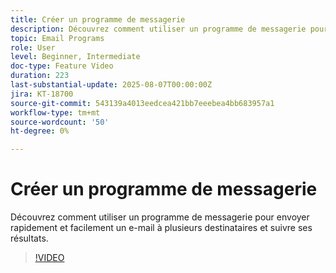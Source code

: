```yaml
---
title: Créer un programme de messagerie
description: Découvrez comment utiliser un programme de messagerie pour envoyer rapidement et facilement un e-mail à plusieurs destinataires et suivre ses résultats.
topic: Email Programs
role: User
level: Beginner, Intermediate
doc-type: Feature Video
duration: 223
last-substantial-update: 2025-08-07T00:00:00Z
jira: KT-18700
source-git-commit: 543139a4013eedcea421bb7eeebea4bb683957a1
workflow-type: tm+mt
source-wordcount: '50'
ht-degree: 0%

---
```



# Créer un programme de messagerie

Découvrez comment utiliser un programme de messagerie pour envoyer rapidement et facilement un e-mail à plusieurs destinataires et suivre ses résultats.

>[!VIDEO](https://video.tv.adobe.com/v/3470607/?learn=on&enablevpops)
